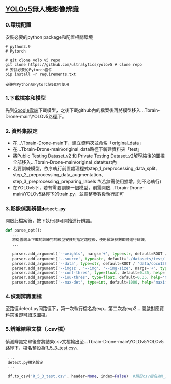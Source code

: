 ## [YOLOv5](https://github.com/ultralytics/yolov5)無人機影像辨識


### 0.環境配置

安裝必要的python package和配置相關環境

```
# python3.9
# Pytorch

# git clone yolo v5 repo
git clone https://github.com/ultralytics/yolov5 # clone repo
# 安裝必要的Pytorch套件
pip install -r requirements.txt

安裝完Python及Pytorch後即可使用
```

### 1.下載檔案和模型

先到[Google雲端](https://drive.google.com/file/d/1fEzqibY4f4cPhFUk-V3eVRywVwaG8esJ/view?usp=share_link)下載模型，之後下載github內的檔案後再將模型移入...Tbrain-Drone-main\YOLOv5路徑下。

### 2. 資料集設定

- 在...\Tbrain-Drone-main下，建立資料夾並命名「original_data」
- 在...Tbrain-Drone-main\original_data路徑下新建資料夾「test」
- 將Public Testing Dataset_v2 和 Private Testing Dataset_v2解壓縮後的圖檔全部移入...Tbrain-Drone-main\original_data\test內
- 若要訓練模型，依序執行前置處理程式step_1_preprocessing_data_split、step_2_preprocessing_data_augmentation、step_3_preprocessing_preparing_labels   #(若無需使用擴增，則不必執行)
- 在YOLOv5下，若有需要訓練一個模型，則需開啟...Tbrain-Drone-main\YOLOv5路徑下的train.py，並調整參數後執行即可

### 3.影像偵測辨識`detect.py`

開啟此檔案後，按下執行即可開始進行辨識。

 ```python
def parse_opt():
    ...
    將從雲端上下載的訓練完的模型安裝到指定路徑後，使用預設參數即可進行辨識。
    ...
    
    parser.add_argument('--weights', nargs='+', type=str, default=ROOT / 'R_4_2_x.pt', help='model path or triton URL')   #預設模型名稱為「R_4_2_x.pt」
    parser.add_argument('--source', type=str, default='./datasets/test/', help='file/dir/URL/glob/screen/0(webcam)')    #要辨識的圖檔路徑
    parser.add_argument('--data', type=str, default=ROOT / 'data/coco128.yaml', help='(optional) dataset.yaml path')    #使用coco128訓練集
    parser.add_argument('--imgsz', '--img', '--img-size', nargs='+', type=int, default=[1080,1920], help='inference size h,w')    #解析度設為1920 x 1280
    parser.add_argument('--conf-thres', type=float, default=0.35, help='confidence threshold')    #信心指數設為0.35
    parser.add_argument('--iou-thres', type=float, default=0.35, help='NMS IoU threshold')    #IoU設為0.35
    parser.add_argument('--max-det', type=int, default=1000, help='maximum detections per image')   #最大偵測張數
 ```
 
 ### 4.偵測辨識圖檔
 
 至路徑detect.py同路徑下，第一次執行檔名為exp，第二次為exp2...
 開啟對應資料夾後即可讀取圖檔。
 
  ### 5.辨識結果文檔（.csv檔）
  
  偵測辨識完畢後會將結果csv文檔輸出至...Tbrain-Drone-main\YOLOv5YOLOv5路徑下，檔名預設為R_5_3_test.csv。
  
 ```python
  ...
  detect.py檔名設定
  ...
  
  df.to_csv('R_5_3_test.csv', header=None, index=False)  #預設csv檔名為R_5_3_test.csv
  
 ```
